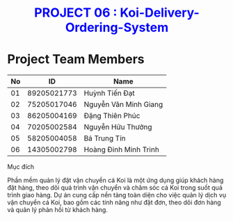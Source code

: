 <div align="center" style = "color:blue">
 <h1 ><b>PROJECT 06 : Koi-Delivery-Ordering-System</b></h1>
 </div>  

# Project Team Members

| No | ID           | Name                         |
|----|--------------|------------------------------|
| 01 | 89205021773  | Huỳnh Tiến Đạt               |
| 02 | 75205017046  | Nguyễn Văn Minh Giang        |
| 03 | 86205004169  | Đặng Thiên Phúc              |
| 04 | 70205002584  | Nguyễn Hữu Thưởng            |
| 05 | 58205004058  | Bá Trung Tín                 |
| 06 | 14305002798  | Hoàng Đinh Minh Trinh        |

Mục đích

Phần mềm quản lý đặt vận chuyển cá Koi là một ứng dụng giúp khách hàng đặt hàng, theo dõi quá trình vận chuyển và chăm sóc cá Koi trong suốt quá trình giao hàng. Dự án cung cấp nền tảng toàn diện cho việc quản lý dịch vụ vận chuyển cá Koi, bao gồm các tính năng như đặt đơn, theo dõi đơn hàng và quản lý phản hồi từ khách hàng.

